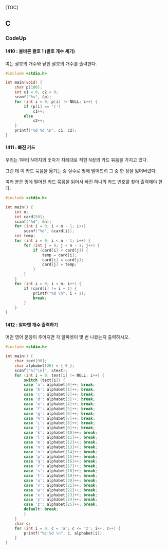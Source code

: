 [TOC]

## C

### CodeUp  

#### 1410 : 올바른 괄호 1 (괄호 개수 세기)

여는 괄호의 개수와 닫힌 괄호의 개수를 출력한다.

```  c
#include <stdio.h>

int main(void) {
	char p[100];
	int c1 = 0, c2 = 0;
	scanf("%s", &p);
	for (int i = 0; p[i] != NULL; i++) {
		if (p[i] == '(')
			c1++;
		else
			c2++;
	}
	printf("%d %d \n", c1, c2);
}
```

#### 1411 : 빠진 카드

우리는 1부터 N까지의 숫자가 차례대로 적힌 N장의 카드 묶음을 가지고 있다.

그런 데 이 카드 묶음을 옮기는 중 실수로 땅에 떨어뜨려 그 중 한 장을 잃어버렸다.

여러 분은 땅에 떨어진 카드 묶음을 읽어서 빠진 하나의 카드 번호를 찾아 출력해야 한다.

``` c
#include <stdio.h>

int main() {
	int n;
	int card[50];
	scanf("%d", &n);
	for (int i = 0; i < n - 1; i++)
		scanf("%d", &card[i]);
	int temp;
	for (int i = 0; i < n - 1; i++) {
		for (int j = 0; j < n - 1; j++) {
			if (card[i] < card[j]) {
				temp = card[i];
				card[i] = card[j];
				card[j] = temp;
			}
		}
	}
	for (int i = 0; i < n; i++) {
		if (card[i] != i + 1) {
			printf("%d \n", i + 1);
			break;
		}
	}
}
```

#### 1412 : 알파벳 개수 출력하기

어떤 영어 문장이 주어지면 각 알파벳이 몇 번 나왔는지 출력하시오.

``` c
#include <stdio.h>

int main() {
	char text[90];
	char alphabet[26] = { 0 };
	scanf("%[^\n]", &text);
	for (int i = 0; text[i] != NULL; i++) {
		switch (text[i]) {
		case 'a': alphabet[0]++; break;
		case 'b': alphabet[1]++; break;
		case 'c': alphabet[2]++; break;
		case 'd': alphabet[3]++; break;
		case 'e': alphabet[4]++; break;
		case 'f': alphabet[5]++; break;
		case 'g': alphabet[6]++; break;
		case 'h': alphabet[7]++; break;
		case 'i': alphabet[8]++; break;
		case 'j': alphabet[9]++; break;
		case 'k': alphabet[10]++; break;
		case 'l': alphabet[11]++; break;
		case 'm': alphabet[12]++; break;
		case 'n': alphabet[13]++; break;
		case 'o': alphabet[14]++; break;
		case 'p': alphabet[15]++; break;
		case 'q': alphabet[16]++; break;
		case 'r': alphabet[17]++; break;
		case 's': alphabet[18]++; break;
		case 't': alphabet[19]++; break;
		case 'u': alphabet[20]++; break;
		case 'v': alphabet[21]++; break;
		case 'w': alphabet[22]++; break;
		case 'x': alphabet[23]++; break;
		case 'y': alphabet[24]++; break;
		case 'z': alphabet[25]++; break;
		default: break;
		}
	}
	char c;
	for (int i = 0, c = 'a'; c <= 'z'; i++, c++) {
		printf("%c:%d \n", c, alphabet[i]);
	}
}
```

